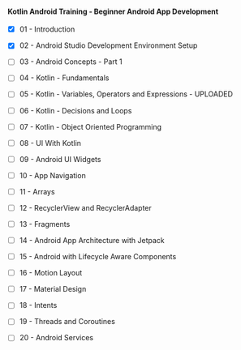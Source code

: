 #### 
#### Kotlin Android Training - Beginner Android App Development 
 - [x] 01 - Introduction
 - [x] 02 - Android Studio Development Environment Setup
 - [ ] 03 - Android Concepts - Part 1
 - [ ] 04 - Kotlin - Fundamentals
 - [ ] 05 - Kotlin - Variables, Operators and Expressions - UPLOADED
 - [ ] 06 - Kotlin - Decisions and Loops
 - [ ] 07 - Kotlin - Object Oriented Programming
 - [ ] 08 - UI With Kotlin
 - [ ] 09 - Android UI Widgets
 - [ ] 10 - App Navigation
 - [ ] 11 - Arrays
 - [ ] 12 - RecyclerView and RecyclerAdapter
 - [ ] 13 - Fragments
 - [ ] 14 - Android App Architecture with Jetpack
 - [ ] 15 - Android with Lifecycle Aware Components
 - [ ] 16 - Motion Layout
 - [ ] 17 - Material Design
 - [ ] 18 - Intents
 - [ ] 19 - Threads and Coroutines
 - [ ] 20 - Android Services

